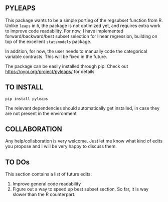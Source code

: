 ## PYLEAPS

This package wants to be a simple porting of the regsubset function from R.
Unlike `leaps` in `R`, the package is not optimized yet, and requires extra work to improve code readability.
For now, I have implemented forward/backward/best subset selection for linear regression, building on top
of the excellent `statsmodels` package.

In addition, for now, the user needs to manually code the categorical variable contrasts. This will be fixed in the future.

The package can be easily installed through pip. Check out https://pypi.org/project/pyleaps/ for details

## TO INSTALL

`pip install pyleaps`

The relevant dependencies should automatically get installed, in case they are not present in the environment

## COLLABORATION

Any help/collaboration is very welcome. Just let me know what kind of edits you propose and I will be very happy to discuss them.

## TO DOs
This section contains a list of future edits:

1. Improve general code readability  
1. Figure out a way to speed up best subset section. So far, it is way slower than the R counterpart.
